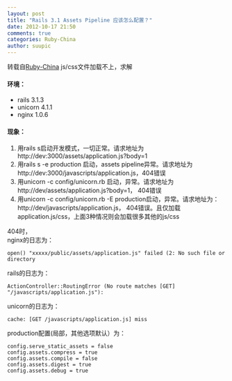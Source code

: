 ```yaml
---
layout: post
title: "Rails 3.1 Assets Pipeline 应该怎么配置？"
date: 2012-10-17 21:50
comments: true
categories: Ruby-China
author: suupic
---
```

转载自[Ruby-China](http://ruby-china.org/topics/201)
js/css文件加载不上，求解

#### 环境：

-   rails 3.1.3
-   unicorn 4.1.1
-   nginx 1.0.6

#### 现象：

1.  用rails
    s启动开发模式，一切正常。请求地址为http://dev:3000/assets/application.js?body=1
2.  用rails s -e production 启动，assets
    pipeline异常。请求地址为http://dev:3000/javascripts/application.js，404错误
3.  用unicorn -c config/unicorn.rb
    启动，异常。请求地址为http://dev/assets/application.js?body=1，
    404错误
4.  用unicorn -c config/unicorn.rb -E
    production启动，异常。请求地址为：http://dev/javascripts/application.js，
    404错误。且仅加载application.js/css，上面3种情况则会加载很多其他的js/css

404时，\
 nginx的日志为：

    open() "xxxxx/public/assets/application.js" failed (2: No such file or directory

rails的日志为：

    ActionController::RoutingError (No route matches [GET] "/javascripts/application.js"):

unicorn的日志为：

    cache: [GET /javascripts/application.js] miss

production配置(局部，其他选项默认）为：

    config.serve_static_assets = false
    config.assets.compress = true
    config.assets.compile = false
    config.assets.digest = true
    config.assets.debug = true
